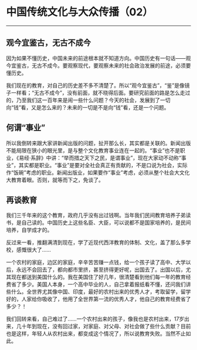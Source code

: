 # 中国传统文化与大众传播（02）

------

## 观今宜鉴古，无古不成今

因为如果不懂历史，中国未来的前途根本就不知道方向。中国历史有一句话——观今宜鉴古，无古不成今。要观察现代，要观察未来的社会政治发展的前途，必须要懂历史。

我们现在的教育，对自己的历史差不多不清楚了。所以“观今宜鉴古”，“鉴”是像镜子一样看；“无古不成今”，没有前面，就不晓得后面。要研究前面的路是怎么走过的，乃至我们这一百年来是闹一些什么问题？今天的社会，发展到了一切向“钱”看，又是怎么来的？未来的一切是不是向“钱”看，还是一个问题。

## 何谓“事业”

所以我倒转来跟大家讲新闻出版的问题，扯开那么长，其实都是关联的。新闻出版不能局限在狭小的眼光里，是与整个文化教育事业连在一起的。“事业”也不是职业，《易经·系辞》中讲：“举而措之天下之民，是谓事业”，现在大家动不动称“事业”，其实都是职业。“事业”是要对全社会真正有贡献的，不是口说为社会，实际作“饭碗”考虑的职业。新闻出版业，如果要作“事业”考虑，必须从整个社会大文化大教育着眼。否则，就等而下之，免谈了。

## 再谈教育

我们三千年来的这个教育，政府几乎没有出过钱啊。当年我们民间教育培养子弟读书，是自己读的。中国历史上这些名臣、大臣，可以说都不是国家培养的，是民间培养，自学成才的。

反过来一看，推翻满清到现在，学了近现代西洋教育的体制、文化，盖了那么多学校，感慨很大了……

一个农村的家庭，边区的家庭，辛辛苦苦赚一点钱，给一个孩子读了高中、大学以后，永远不会回去了，都向都市里挤，甚至挤得更好呢，出国去了。出国以后，尤其现在都送到美国什么的。我在美国住了好几年，很清楚看到他们每一年的教育经费省了多少。美国人本身，一个高中毕业的人，自己拿着报纸看不懂，还问我们讲些什么。全世界尤其像中国、印度，最好的农村出来的优秀人才，考取留学，留学好的，人家给你吸收了，他用了全世界第一流的优秀人才，他自己的教育经费省了多少？！

我们回转来看，自己难过了……一个农村出来的孩子，像我也是农村出来，17岁出来，几十年到现在，没有回过家，对家庭、对父母、对社会做了些什么贡献？目前也是这样，年轻人从农村出来，都变成这个情况了，所以说教育失败。当然不止如此。

